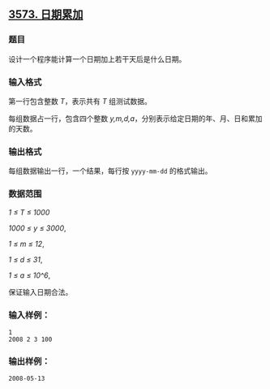 ## [3573. 日期累加](https://www.acwing.com/problem/content/3576/)

### 题目

设计一个程序能计算一个日期加上若干天后是什么日期。

### 输入格式

第一行包含整数 *T*，表示共有 *T* 组测试数据。

每组数据占一行，包含四个整数 *y,m,d,a*，分别表示给定日期的年、月、日和累加的天数。

### 输出格式

每组数据输出一行，一个结果，每行按 `yyyy-mm-dd` 的格式输出。

### 数据范围

*1 ≤ T ≤ 1000*

*1000 ≤ y ≤ 3000*,

*1 ≤ m ≤ 12*,

*1 ≤ d ≤ 31*,

*1 ≤ a ≤ 10^6*,

保证输入日期合法。

### 输入样例：

```
1
2008 2 3 100
```

### 输出样例：

```
2008-05-13
```
